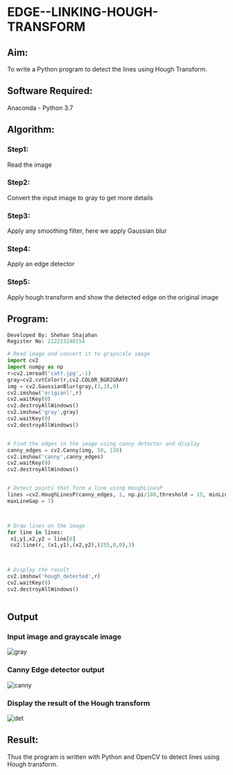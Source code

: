 # EDGE--LINKING-HOUGH-TRANSFORM
## Aim:
To write a Python program to detect the lines using Hough Transform.

## Software Required:
Anaconda - Python 3.7

## Algorithm:
### Step1:
Read the image

### Step2:
Convert the input image to gray to get more details

### Step3:
Apply any smoothing filter, here we apply Gaussian blur

### Step4:
Apply an edge detector

### Step5:
Apply hough transform and show the detected edge on the original image


## Program:
```Python
Developed By: Shehan Shajahan
Register No: 212223240154

# Read image and convert it to grayscale image
import cv2
import numpy as np
r=cv2.imread('catt.jpg',-1)
gray=cv2.cvtColor(r,cv2.COLOR_BGR2GRAY)
img = cv2.GaussianBlur(gray,(3,3),0)
cv2.imshow('origianl',r)
cv2.waitKey(0)
cv2.destroyAllWindows()
cv2.imshow('gray',gray)
cv2.waitKey(0)
cv2.destroyAllWindows()


# Find the edges in the image using canny detector and display
canny_edges = cv2.Canny(img, 50, 120)
cv2.imshow('canny',canny_edges)
cv2.waitKey(0)
cv2.destroyAllWindows()


# Detect points that form a line using HoughLinesP
lines =cv2.HoughLinesP(canny_edges, 1, np.pi/180,threshold = 15, minLineLength =5 ,
maxLineGap = 7)



# Draw lines on the image
for line in lines:
 x1,y1,x2,y2 = line[0]
 cv2.line(r, (x1,y1),(x2,y2),(255,0,0),3)



# Display the result
cv2.imshow('hough_detected',r)
cv2.waitKey(0)
cv2.destroyAllWindows()



```
## Output

### Input image and grayscale image
![gray](https://github.com/JEEVAABI/EDGE--LINKING-HOUGH-TRANSFORM/assets/93427098/439083fb-e2a7-40b9-ae23-c2168c8e8440)


### Canny Edge detector output
![canny](https://github.com/JEEVAABI/EDGE--LINKING-HOUGH-TRANSFORM/assets/93427098/ec7e0880-d7fa-446b-ae52-7e7e0bce53c0)



### Display the result of the Hough transform
![det](https://github.com/JEEVAABI/EDGE--LINKING-HOUGH-TRANSFORM/assets/93427098/5744c6ec-2e49-4f6a-aeb8-6d66e47b3931)




## Result:
Thus the program is written with Python and OpenCV to detect lines using Hough transform. 
